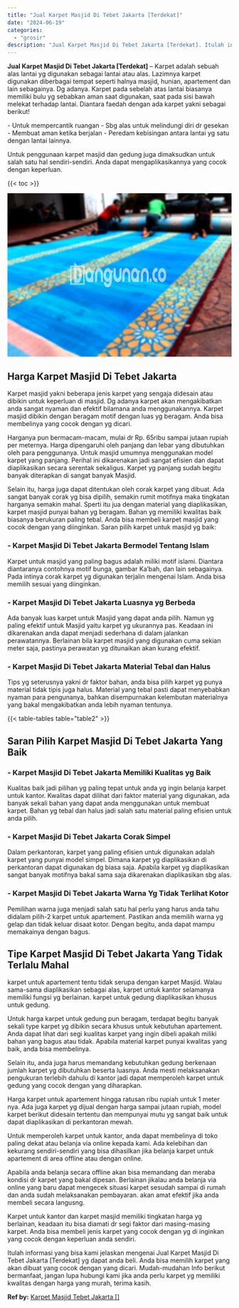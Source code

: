 ```yaml
---
title: "Jual Karpet Masjid Di Tebet Jakarta [Terdekat]"
date: "2024-06-19"
categories: 
  - "grosir"
description: "Jual Karpet Masjid Di Tebet Jakarta [Terdekat]. Itulah informasi yang bisa kami jelaskan mengenai Jual Karpet Masjid Di Tebet Jakarta [Terdekat] yg dapat a..."
---
```


**Jual Karpet Masjid Di Tebet Jakarta \[Terdekat\]** – Karpet adalah sebuah alas lantai yg digunakan sebagai lantai atau alas. Lazimnya karpet digunakan diberbagai tempat seperti halnya masjid, hunian, apartement dan lain sebagainya. Dg adanya. Karpet pada sebelah atas lantai biasanya memiliki bulu yg sebabkan aman saat digunakan, saat pada sisi bawah melekat terhadap lantai. Diantara faedah dengan ada karpet yakni sebagai berikut!

\- Untuk mempercantik ruangan - Sbg alas untuk melindungi diri dr gesekan - Membuat aman ketika berjalan - Peredam kebisingan antara lantai yg satu dengan lantai lainnya.

Untuk penggunaan karpet masjid dan gedung juga dimaksudkan untuk salah satu hal sendiri-sendiri. Anda dapat mengaplikasikannya yang cocok dengan keperluan.

{{< toc >}}

![Jual Karpet Masjid Di Tebet Jakarta [Terdekat]](/images/grosir-karpet-murah-32.png)

## Harga Karpet Masjid Di Tebet Jakarta

Karpet masjid yakni beberapa jenis karpet yang sengaja didesain atau dibikin untuk keperluan di masjid. Dg adanya karpet akan mengakibatkan anda sangat nyaman dan efektif bilamana anda menggunakannya. Karpet masjid dibikin dengan beragam motif dengan luas yg beragam. Anda bisa membelinya yang cocok dengan yg dicari.

Harganya pun bermacam-macam, mulai dr Rp. 65ribu sampai jutaan rupiah per meternya. Harga dipengaruhi oleh panjang dan lebar yang dibutuhkan oleh para penggunanya. Untuk masjid umumnya menggunakan model karpet yang panjang. Perihal ini dikarenakan jadi sangat efisien dan dapat diaplikasikan secara serentak sekaligus. Karpet yg panjang sudah begitu banyak diterapkan di sangat banyak Masjid.

Selain itu, harga juga dapat ditentukan oleh corak karpet yang dibuat. Ada sangat banyak corak yg bisa dipilih, semakin rumit motifnya maka tingkatan harganya semakin mahal. Sperti itu jua dengan material yang diaplikasikan, karpet masjid punyai bahan yg beragam. Bahan yg memiliki kwalitas baik biasanya berukuran paling tebal. Anda bisa membeli karpet masjid yang cocok dengan yang diinginkan. Saran pilih karpet untuk masjid yg baik:

### \- Karpet Masjid Di Tebet Jakarta Bermodel Tentang Islam

Karpet untuk masjid yang paling bagus adalah miliki motif islami. Diantara diantaranya contohnya motif bunga, gambar Ka’bah, dan lain sebagainya. Pada intinya corak karpet yg digunakan terjalin mengenai Islam. Anda bisa memilih sesuai yang diinginkan.

### \- Karpet Masjid Di Tebet Jakarta Luasnya yg Berbeda

Ada banyak luas karpet untuk Masjid yang dapat anda pilih. Namun yg paling efektif untuk Masjid yaitu karpet yg ukurannya pas. Keadaan ini dikarenakan anda dapat menjadi sederhana di dalam jalankan perawatannya. Berlainan bila karpet masjid yang digunakan cuma sekian meter saja, pastinya perawatan yg ditunaikan akan kurang efektif.

### \- Karpet Masjid Di Tebet Jakarta Material Tebal dan Halus

Tips yg seterusnya yakni dr faktor bahan, anda bisa pilih karpet yg punya material tidak tipis juga halus. Material yang tebal pasti dapat menyebabkan nyaman para pengunanya, bahkan disempurnakan kelembutan materialnya yang bakal mengakibatkan anda lebih nyaman tentunya.

{{< table-tables table="table2" >}}

## Saran Pilih Karpet Masjid Di Tebet Jakarta Yang Baik

### \- Karpet Masjid Di Tebet Jakarta Memiliki Kualitas yg Baik

Kualitas baik jadi pilihan yg paling tepat untuk anda yg ingin belanja karpet untuk kantor. Kwalitas dapat dilihat dari faktor material yang digunakan, ada banyak sekali bahan yang dapat anda menggunakan untuk membuat karpet. Bahan yg tebal dan halus jadi salah satu material paling efisien untuk anda pilih.

### \- Karpet Masjid Di Tebet Jakarta Corak Simpel

Dalam perkantoran, karpet yang paling efisien untuk digunakan adalah karpet yang punyai model simpel. Dimana karpet yg diaplikasikan di perkantoran dapat digunakan dg biasa saja. Apabila karpet yg diaplikasikan sangat banyak motifnya bakal sama saja dikarenakan diaplikasikan sbg alas.

### \- Karpet Masjid Di Tebet Jakarta Warna Yg Tidak Terlihat Kotor

Pemilihan warna juga menjadi salah satu hal perlu yang harus anda tahu didalam pilih-2 karpet untuk apartement. Pastikan anda memilih warna yg gelap dan tidak keluar disaat kotor. Dengan begitu, anda dapat mampu memakainya dengan bagus.

## Tipe Karpet Masjid Di Tebet Jakarta Yang Tidak Terlalu Mahal

karpet untuk apartement tentu tidak serupa dengan karpet Masjid. Walau sama-sama diaplikasikan sebagai alas, karpet untuk kantor selamanya memiliki fungsi yg berlainan. karpet untuk gedung diaplikasikan khusus untuk gedung.

Untuk harga karpet untuk gedung pun beragam, terdapat begitu banyak sekali type karpet yg dibikin secara khusus untuk kebutuhan apartement. Anda dapat lihat dari segi kualitas karpet yang ingin dibeli apakah miliki bahan yang bagus atau tidak. Apabila material karpet punyai kwalitas yang baik, anda bisa membelinya.

Selain itu, anda juga harus memandang kebutuhkan gedung berkenaan jumlah karpet yg dibutuhkan beserta luasnya. Anda mesti melaksanakan pengukuran terlebih dahulu di kantor jadi dapat memperoleh karpet untuk gedung yang cocok dengan yang diharapkan.

Harga karpet untuk apartement hingga ratusan ribu rupiah untuk 1 meter nya. Ada juga karpet yg dijual dengan harga sampai jutaan rupiah, model karpet berikut didesain tertentu dan mempunyai mutu yg sangat baik untuk dapat diaplikasikan di perkantoran mewah.

Untuk memperoleh karpet untuk kantor, anda dapat membelinya di toko paling dekat atau belanja via online kepada kami. Ada kelebihan dan kekurang sendiri-sendiri yang bisa dihasilkan jika belanja karpet untuk apartement di area offline atau dengan online.

Apabila anda belanja secara offline akan bisa memandang dan meraba kondisi dr karpet yang bakal dipesan. Berlainan jikalau anda belanja via online yang baru dapat mengecek situasi karpet sesudah sampai di rumah dan anda sudah melaksanakan pembayaran. akan amat efektif jika anda membeli secara langusng.

Karpet untuk kantor dan karpet masjid memiliki tingkatan harga yg berlainan, keadaan itu bisa diamati dr segi faktor dari masing-masing karpet. Anda bisa membeli jenis karpet yang cocok dengan yg di inginkan yang cocok dengan keperluan anda sendiri.

Itulah informasi yang bisa kami jelaskan mengenai Jual Karpet Masjid Di Tebet Jakarta \[Terdekat\] yg dapat anda beli. Anda bisa memilih karpet yang akan dibuat yang cocok dengan yang dicari. Mudah-mudahan Info berikut bermanfaat, jangan lupa hubungi kami jika anda perlu karpet yg memiliki kwalitas dengan harga yang murah, terima kasih.

**Ref by:**  [Karpet Masjid Tebet Jakarta []](https://id.wikipedia.org/wiki/Karpet)
